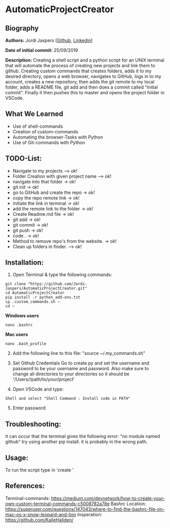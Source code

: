 # AutomaticProjectCreator 

## Biography  
**Authors:**
Jordi Jaspers [[Github](https://github.com/Jordi-Jaspers "Github Page"), [Linkedin](https://www.linkedin.com/in/jordi-jaspers/ "Linkedin Page")] 
  
**Date of initial commit:**
25/09/2019 

**Description:**
Creating a shell script and a python script for an UNIX terminal that will automate the process of creating new projects and link them to github. Creating custom commands that creates folders, adds it to my desired directory, opens a web browser, navigates to GitHub, logs in to my account, creates a new repository, then adds the git remote to my local folder, adds a README file, git add and then does a commit called “initial commit”. Finally it then pushes this to master and opens the project folder in VSCode.  

## What We Learned
* Use of shell-commands  
* Creation of custom-commands  
* Automating the browser-Tasks with Python  
* Use of Git-commands with Python  
  
## TODO-List:  
- Navigate to my projects  --> ok!  
- Folder Creation with given project name  --> ok!  
- navigate into that folder  -> ok!  
- git init  -> ok!  
- go to GitHub and create the repo  -> ok!  
- copy the repo remote link  -> ok!  
- initiate the link in terminal  -> ok!  
- add the remote link to the folder  -> ok!  
- Create Readme.md file  -> ok!  
- git add  -> ok!  
- git commit  -> ok!  
- git push  -> ok!  
- code .  -> ok!  
- Method to remove repo's from the website. -> ok!
- Clean up folders in finder. --> ok!
  
## Installation:  
1. Open Terminal & type the following commands:

```
git clone "https://github.com/Jordi-Jaspers/AutomaticProjectCreator.git"
cd AutomaticProjectCreator 
pip install -r python_add-ons.txt 
cp .custom_commands.sh ~
cd ~  
```

**Windows users**
```
nano .bashrc
```

**Mac users**
```
nano .bash_profile
```

2. Add the following line to this file: 
"source ~/.my_commands.sh"

3. Set Github Credentials
Go to create.py and set the username and password to be your username and password.
Also make sure to change all directories to your directories so it should be '/Users/<your username>/path/to/your/project'

4. Open VSCode and type:
```
Shell and select "Shell Command : Install code in PATH" 
```

5. Enter password

## Troubleshooting:  
It can occur that the terminal gives the following error: "no module named github" try using another pip install. it is probably in the wrong path.  
    
## Usage:  
To run the script type in 'create <name of your folder>'  
  
## References:  
Terminal-commands: <https://medium.com/devnetwork/how-to-create-your-own-custom-terminal-commands-c5008782a78e>
Bashrc Location: <https://superuser.com/questions/147043/where-to-find-the-bashrc-file-on-mac-os-x-snow-leopard-and-lion>
Insperation: <https://github.com/KalleHallden/>

